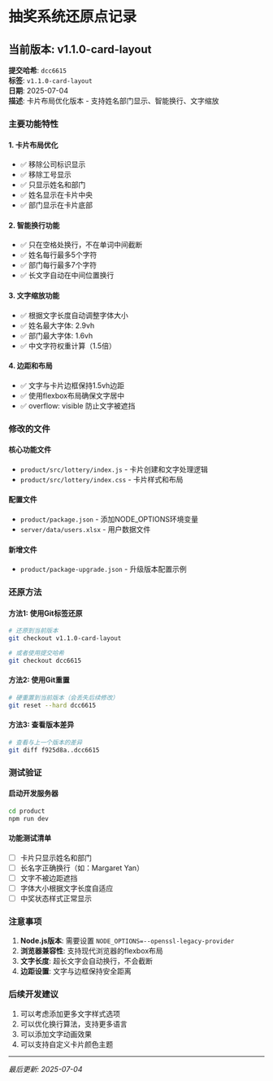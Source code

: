 # 抽奖系统还原点记录

## 当前版本: v1.1.0-card-layout

**提交哈希**: `dcc6615`  
**标签**: `v1.1.0-card-layout`  
**日期**: 2025-07-04  
**描述**: 卡片布局优化版本 - 支持姓名部门显示、智能换行、文字缩放

### 主要功能特性

#### 1. 卡片布局优化
- ✅ 移除公司标识显示
- ✅ 移除工号显示
- ✅ 只显示姓名和部门
- ✅ 姓名显示在卡片中央
- ✅ 部门显示在卡片底部

#### 2. 智能换行功能
- ✅ 只在空格处换行，不在单词中间截断
- ✅ 姓名每行最多5个字符
- ✅ 部门每行最多7个字符
- ✅ 长文字自动在中间位置换行

#### 3. 文字缩放功能
- ✅ 根据文字长度自动调整字体大小
- ✅ 姓名最大字体: 2.9vh
- ✅ 部门最大字体: 1.6vh
- ✅ 中文字符权重计算（1.5倍）

#### 4. 边距和布局
- ✅ 文字与卡片边框保持1.5vh边距
- ✅ 使用flexbox布局确保文字居中
- ✅ overflow: visible 防止文字被遮挡

### 修改的文件

#### 核心功能文件
- `product/src/lottery/index.js` - 卡片创建和文字处理逻辑
- `product/src/lottery/index.css` - 卡片样式和布局

#### 配置文件
- `product/package.json` - 添加NODE_OPTIONS环境变量
- `server/data/users.xlsx` - 用户数据文件

#### 新增文件
- `product/package-upgrade.json` - 升级版本配置示例

### 还原方法

#### 方法1: 使用Git标签还原
```bash
# 还原到当前版本
git checkout v1.1.0-card-layout

# 或者使用提交哈希
git checkout dcc6615
```

#### 方法2: 使用Git重置
```bash
# 硬重置到当前版本（会丢失后续修改）
git reset --hard dcc6615
```

#### 方法3: 查看版本差异
```bash
# 查看与上一个版本的差异
git diff f925d8a..dcc6615
```

### 测试验证

#### 启动开发服务器
```bash
cd product
npm run dev
```

#### 功能测试清单
- [ ] 卡片只显示姓名和部门
- [ ] 长名字正确换行（如：Margaret Yan）
- [ ] 文字不被边距遮挡
- [ ] 字体大小根据文字长度自适应
- [ ] 中奖状态样式正常显示

### 注意事项

1. **Node.js版本**: 需要设置 `NODE_OPTIONS=--openssl-legacy-provider`
2. **浏览器兼容性**: 支持现代浏览器的flexbox布局
3. **文字长度**: 超长文字会自动换行，不会截断
4. **边距设置**: 文字与边框保持安全距离

### 后续开发建议

1. 可以考虑添加更多文字样式选项
2. 可以优化换行算法，支持更多语言
3. 可以添加文字动画效果
4. 可以支持自定义卡片颜色主题

---
*最后更新: 2025-07-04* 